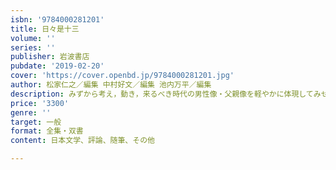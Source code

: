 ```yaml
---
isbn: '9784000281201'
title: 日々是十三
volume: ''
series: ''
publisher: 岩波書店
pubdate: '2019-02-20'
cover: 'https://cover.openbd.jp/9784000281201.jpg'
author: 松家仁之／編集 中村好文／編集 池内万平／編集
description: みずから考え，動き，来るべき時代の男性像・父親像を軽やかに体現してみせた，伊丹十三が見つめる人の心．
price: '3300'
genre: ''
target: 一般
format: 全集・双書
content: 日本文学、評論、随筆、その他

---
```


